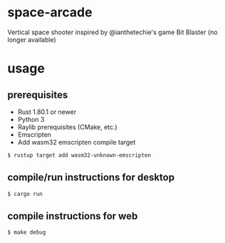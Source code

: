 # space-arcade
Vertical space shooter inspired by @ianthetechie's game Bit Blaster (no longer available)

# usage
## prerequisites
- Rust 1.80.1 or newer
- Python 3
- Raylib prerequisites (CMake, etc.)
- Emscripten
- Add wasm32 emscripten compile target
```sh
$ rustup target add wasm32-unknown-emscripten
```
## compile/run instructions for desktop
```sh
$ cargo run
```
## compile instructions for web
```sh
$ make debug
```